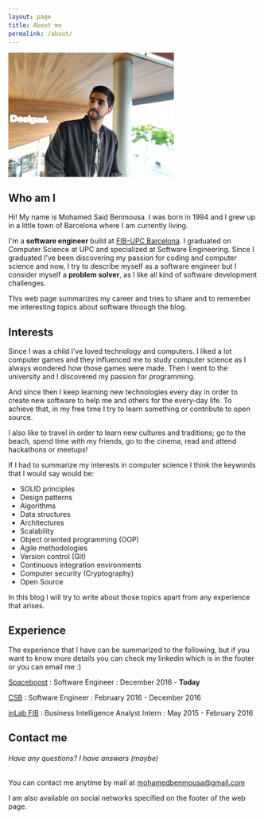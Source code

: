 ```yaml
---
layout: page
title: About me
permalink: /about/
---
```


<img id="me" src="/images/me.jpg" weight="25px" height="250px" align="middle" alt="Moha">

## Who am I

Hi! My name is Mohamed Said Benmousa. I was born in 1994 and I grew up in a little town of Barcelona where I am currently living.

I'm a **software engineer** build at [FIB-UPC Barcelona](https://www.fib.upc.edu/). I graduated on Computer Science at UPC and specialized at Software Engineering.
Since I graduated I’ve been discovering my passion for coding and computer science and now, I try to describe myself as a software engineer
but I consider myself a **problem solver**, as I like all kind of software development challenges.

This web page summarizes my career and tries to share and to remember me interesting topics about software through the blog.

## Interests

Since I was a child I’ve loved technology and computers. I liked a lot computer games and they influenced me to study computer science
as I always wondered how those games were made. Then I went to the university and I discovered my passion for programming.

And since then I keep learning new technologies every day in order to create new software to help me and others for the every-day life. To achieve that, 
in my free time I try to learn something or contribute to open source.

I also like to travel in order to learn new cultures and traditions; go to the beach, spend time with
my friends, go to the cinema, read and attend hackathons or meetups!

If I had to summarize my interests in computer science I think the keywords that I would say would be:

- SOLID principles
- Design patterns
- Algorithms
- Data structures
- Architectures
- Scalability
- Object oriented programming (OOP) 
- Agile methodologies
- Version control (Git)
- Continuous integration environments
- Computer security (Cryptography)
- Open Source

In this blog I will try to write about those topics apart from any experience that arises.

## Experience

The experience that I have can be summarized to the following, but if you want to know more details you can check
my linkedin which is in the footer or you can email me :)

[Spaceboost](https://www.spaceboost.com/)
: Software Engineer
: December 2016 - **Today**

[CSB](http://www.csb-bi.net/)
: Software Engineer
: February 2016 - December 2016

[inLab FIB](https://inlab.fib.upc.edu/)
: Business Intelligence Analyst Intern
: May 2015 - February 2016

## Contact me

###### Have any questions? I have answers (maybe)

You can contact me anytime by mail at [mohamedbenmousa@gmail.com](mailto:mohamedbenmousa@gmail.com)

I am also available on social networks specified on the footer of the web page.